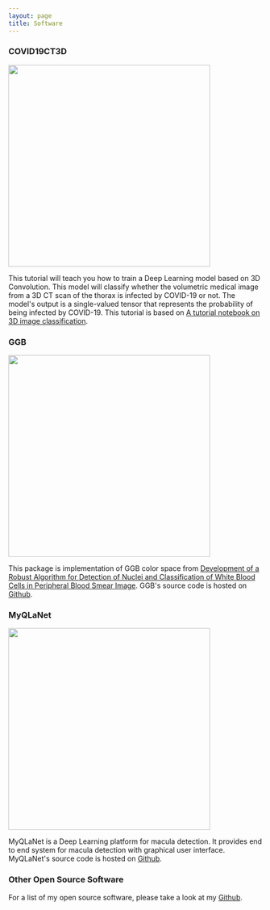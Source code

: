 ```yaml
---
layout: page 
title: Software 
---
```



### COVID19CT3D


<img src="{{site.baseurl}}public/thorax.gif" width=400 style="float:right margin-left=10cm">


This tutorial will teach you how to train a Deep Learning model based on 3D Convolution. This model will classify whether the volumetric medical image from a 3D CT scan of the thorax is infected by COVID-19 or not. The model's output is a single-valued tensor that represents the probability of being infected by COVID-19. This tutorial is based on [A tutorial notebook on 3D image classification](https://github.com/hasibzunair/3D-image-classification-tutorial).


### GGB


<img src="{{site.baseurl}}public/GGB_RGB_LEUKOCYTES.jpg" width=400 style="float:right margin-left=10cm">


This package is implementation of GGB color space from [Development of a Robust Algorithm for Detection of Nuclei and Classification of White Blood Cells in Peripheral Blood Smear Image](https://link.springer.com/content/pdf/10.1007%2Fs10916-018-0962-1.pdf). GGB's source code is hosted on [Github](https://github.com/reshalfahsi/ggb).


### MyQLaNet


<img src="{{site.baseurl}}public/myqlanet.jpg" width=400 style="float:right margin-left=10cm">


MyQLaNet is a Deep Learning platform for macula detection. It provides end to end system for macula detection with graphical user interface. MyQLaNet's source code is hosted on [Github](https://github.com/reshalfahsi/myqlanet).


### Other Open Source Software ###

For a list of my open source software, please take a look at my [Github](https://github.com/reshalfahsi).

